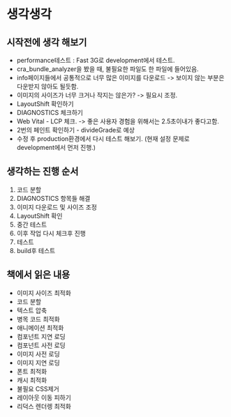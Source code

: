 # 생각생각

## 시작전에 생각 해보기

* performance테스트 : Fast 3G로 development에서 테스트.
* cra_bundle_analyzer을 봤을 때, 불필요한 파일도 한 파일에 들어있음.
* info페이지들에서 공통적으로 너무 많은 이미지를 다운로드 -> 보이지 않는 부분은 다운받지 않아도 될듯함.
* 이미지의 사이즈가 너무 크거나 작지는 않은가? -> 필요시 조정.
* LayoutShift 확인하기
* DIAGNOSTICS 체크하기
* Web Vital - LCP 체크. -> 좋은 사용자 경험을 위해서는 2.5초이내가 좋다고함.
* 2번의 페인트 확인하기 - divideGrade로 예상
* 수정 후 production환경에서 다시 테스트 해보기. (현재 설정 문제로 development에서 먼저 진행.)



## 생각하는 진행 순서

1. 코드 분할
2. DIAGNOSTICS 항목들 해결
3. 이미지 다운로드 및 사이즈 조정
4. LayoutShift 확인
5. 중간 테스트
6. 이후 작업 다시 체크후 진행
7. 테스트
8. build후 테스트



## 책에서 읽은 내용

* 이미지 사이즈 최적화
* 코드 분할
* 텍스트 압축
* 병목 코드 최적화
* 애니메이션 최적화
* 컴포넌트 지연 로딩
* 컴포넌트 사전 로딩
* 이미지 사전 로딩
* 이미지 지연 로딩
* 폰트 최적화
* 캐시 최적화
* 불필요 CSS제거
* 레이아웃 이동 피하기
* 리덕스 렌더렝 최적화